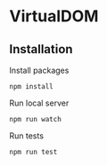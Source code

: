 VirtualDOM
========

Installation
----
Install packages
```
npm install
```
Run local server
```
npm run watch
```
Run tests
```
npm run test
```
